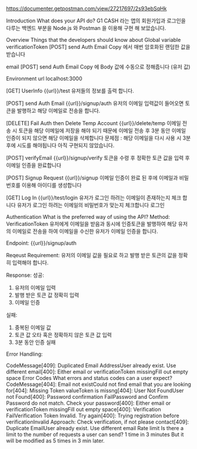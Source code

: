 https://documenter.getpostman.com/view/27217697/2s93ebSqHk

Introduction
What does your API do?
G1 CASH 라는 앱의 회원가입과 로그인을 다루는 백엔드 부분을 Node.js 와 Postman 을 이용해 구현 해 보았습니다.













Overview
Things that the developers should know about
Global variable
verificationToken
[POST] send Auth Email Copy 에서 매번 암호화된 랜덤한 값을 받습니다

email
[POST] send Auth Email Copy 에 Body 값에 수동으로 정해줍니다 (유저 값)


Environment
url
localhost:3000


[GET] UserInfo
{{url}}/test
유저들의 정보를 출력 합니다.

[POST] send Auth Email
{{url}}/signup/auth
유저의 이메일 입력값이 들어오면 토큰을 발행하고 해당 이메일로 전송을 합니다.

[DELETE] Fail Auth then Delete Temp Account
{{url}}/delete/temp
이메일 전송 시 토큰을 해당 이메일에 저장을 해야 되기 때문에 이메일 전송 후 3분 동안 이메일 인증이 되지 않으면 해당 이메일을 삭제합니다
문제점 :
해당 이메일을 다시 사용 시 3분 후에 시도를 해야됩니다
아직 구현되지 않았습니다.



[POST] verifyEmail
{{url}}/signup/verify
토큰을 수령 후 정확한 토큰 값을 입력 후 이메일 인증을 완료합니다

[POST] Signup Request
{{url}}/signup
이메일 인증이 완료 된 후에 이메일과 비밀번호를 이용해 아이디를 생성합니다

[GET] Log In
{{url}}/test/login
유저가 로그인 하려는 이메일이 존재하는지 체크 합니다
유저가 로그인 하려는 이메일의 비밀번호가 맞는지 체크합니다
로그인


Authentication
What is the preferred way of using the API?
Method:
VerificationToken
유저에게 이메일을 받음과 동시에 인증토큰을 발행하여 해당 유저의 이메일로 전송을 하여 이메일을 수신한 유저가 이메일 인증을 합니다.


Endpoint:
{{url}}/signup/auth

Reqeust Requirement:
유저의 이메일 값을 필요로 하고 발행 받은 토큰의 값을 정확히 입력해야 합니다.

Response:
성공:
1. 유저의 이메일 입력
2. 발행 받은 토큰 값 정확히 입력
3. 이메일 인증

실패:
1. 중복된 이메일 값
2. 토큰 값 오타 혹은 정확하지 않은 토큰 값 입력
3. 3분 동안 인증 실패


Error Handling:

CodeMessage[409]: Duplicated Email AddressUser already exist. Use different email[400]: Either email or verificationToken missingFill out empty space
Error Codes
What errors and status codes can a user expect?
CodeMessage[404]: Email not existCould not find email that you are looking for[404]: Missing Token valueToken is missng[404]: User Not FoundUser not Found[400]: Password confirmation FailPassword and Confirm Password do not match. Check your password[400]: Either email or verificationToken missingFill out empty space[400]: Verification FailVerification Token Invalid. Try again[400]: Trying registration before verificationInvalid Approach: Check verification, if not please contact[409]: Duplicate EmailUser already exist. Use different email
Rate limit
Is there a limit to the number of requests a user can send?
1 time in 3 minutes
But it will be modified as 5 times in 3 min later.




